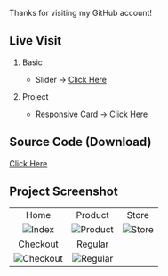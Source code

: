 Thanks for visiting my GitHub account!

## Live Visit
1. Basic
    * Slider → [Click Here](https://learnwithfair.github.io/java-script/basic/Slide%20Demo%20-2/slide%20Demo-2.html)

2. Project
      * Responsive Card → [Click Here](https://learnwithfair.github.io/java-script/project/Responsive%20Card%20Slider/)

## Source Code (Download)
[Click Here](https://mega.nz/folder/tPEDlBLR#RQilpOEKxvOAmyCCh7WBzA)

## Project Screenshot

|   |   |   |
|:---:|:---:|:---:|
|Home|Product|Store|
|![Index](https://github.com/learnwithfair/html-template-ecommerce-electro-master/assets/103452668/dbca547c-a2fa-4c83-8654-f0f5244950aa)|![Product](https://github.com/learnwithfair/html-template-ecommerce-electro-master/assets/103452668/0de8d398-c320-4efc-84d9-ac58587705b5)| ![Store](https://github.com/learnwithfair/html-template-ecommerce-electro-master/assets/103452668/80fd582f-73e3-486d-8522-6593560789b7)|
|Checkout|Regular|
|![Checkout](https://github.com/learnwithfair/html-template-ecommerce-electro-master/assets/103452668/8cb9351f-0b0e-4120-a58e-f42496e1ba90)| ![Regular](https://github.com/learnwithfair/html-template-ecommerce-electro-master/assets/103452668/90dbe504-5ee2-4e6b-9844-f8dcd3d1ebc6)|




